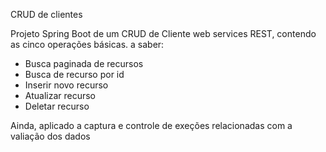 CRUD de clientes

Projeto Spring Boot de um CRUD de Cliente web services REST, contendo as cinco operações básicas. a saber:
 * Busca paginada de recursos
 * Busca de recurso por id
 * Inserir novo recurso
 * Atualizar recurso
 * Deletar recurso

Ainda, aplicado a captura e controle de exeções relacionadas com a valiação dos dados
